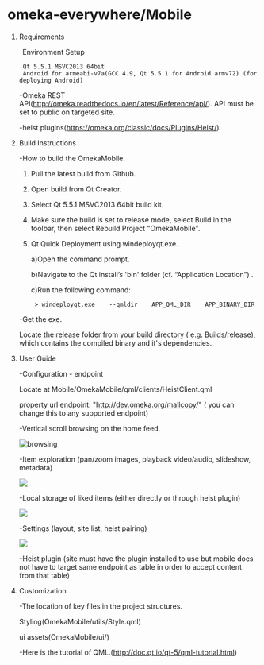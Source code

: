# omeka-everywhere/Mobile

1. Requirements

	-Environment Setup
	
		Qt 5.5.1 MSVC2013 64bit
		Android for armeabi-v7a(GCC 4.9, Qt 5.5.1 for Android armv72) (for deploying Android)
	 
	-Omeka REST API(http://omeka.readthedocs.io/en/latest/Reference/api/). API must be set to public on targeted site.
	
	-heist plugins(https://omeka.org/classic/docs/Plugins/Heist/).

2. Build Instructions

	-How to build the OmekaMobile.
	1. Pull the latest build from Github.
	2. Open build from Qt Creator.
	3. Select Qt 5.5.1 MSVC2013 64bit build kit.
	4. Make sure the build is set to release mode, select Build in the toolbar, then select Rebuild Project "OmekaMobile".
	5. Qt Quick Deployment using windeployqt.exe.
	
	 	a)Open the command prompt.
		
	 	b)Navigate to the Qt install’s 'bin' folder (cf. “Application Location”) .
		
	 	c)Run the following command:
		
			> windeployqt.exe    --qmldir    APP_QML_DIR    APP_BINARY_DIR
	
	-Get the exe.
	
	Locate the release folder from your build directory ( e.g. Builds/release), which contains the compiled binary and it's dependencies.
	
3. User Guide

	-Configuration - endpoint
	
	Locate at Mobile/OmekaMobile/qml/clients/HeistClient.qml
	
	property url endpoint: "http://dev.omeka.org/mallcopy/" ( you can change this to any supported endpoint)
		
	-Vertical scroll browsing on the home feed.
	
	![browsing](OmekaMobile/screenshots/scroll.PNG)
	
	-Item exploration (pan/zoom images, playback video/audio, slideshow, metadata)
	
	![](OmekaMobile/screenshots/detail.PNG)
		
	-Local storage of liked items (either directly or through heist plugin)
	
	![](OmekaMobile/screenshots/filter.PNG)
		
	-Settings (layout, site list, heist pairing)
	
	![](OmekaMobile/screenshots/settings.PNG)
	
	-Heist plugin (site must have the plugin installed to use but mobile does not have to target same endpoint as table in order to accept content from that table)

4. Customization

	-The location of key files in the project structures.
	
	Styling(OmekaMobile/utils/Style.qml)
	
	ui assets(OmekaMobile/ui/)
	
	-Here is the tutorial of QML.(http://doc.qt.io/qt-5/qml-tutorial.html)
		
		

